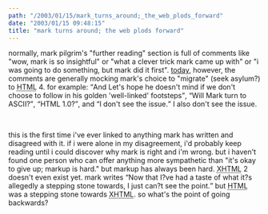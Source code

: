 ```yaml
---
path: "/2003/01/15/mark_turns_around;_the_web_plods_forward" 
date: "2003/01/15 09:48:15" 
title: "mark turns around; the web plods forward" 
---
```

<p>normally, mark pilgrim's "further reading" section is full of comments like "wow, mark is so insightful" or "what a clever trick mark came up with" or "i was going to do something, but mark did it first". <a href="http://diveintomark.org/archives/2003/01/14.html#eddies_in_the_spacetime_continuum">today</a>, however, the comments are generally mocking mark's choice to "migrate" (seek asylum?) to <abbr title="Hypertext Markup Language">HTML</abbr> 4. for example: <q>And Let's hope he doesn't mind if we don't choose to follow in his golden 'well-linked' footsteps</q>, <q>Will Mark turn to ASCII?</q>, <q>HTML 1.0?</q>, and <q>I don't see the issue.</q> I also don't see the issue.</p><br><p>this is the first time i've ever linked to anything mark has written and disagreed with it. if i were alone in my disagreement, i'd probably keep reading until i could discover why mark is right and i'm wrong. but i haven't found one person who can offer anything more sympathetic than "it's okay to give up; markup is hard." but markup has always been hard. <abbr title="Extensible Hypertext Markup Language">XHTML</abbr> 2 doesn't even exist yet. mark writes <q>Now that I?ve had a taste of what it?s allegedly a stepping stone towards, I just can?t see the point.</q> but <abbr title="Hypertext Markup Language">HTML</abbr> was a stepping stone towards <abbr title="Extensible Hypertext Markup Language">XHTML</abbr>. so what's the point of going backwards?</p>